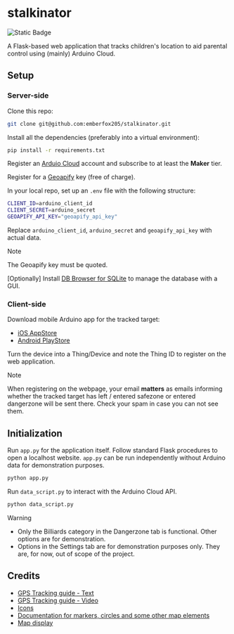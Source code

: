 # stalkinator

![Static Badge](https://img.shields.io/badge/Python-3.12.0-blue?style=flat&logo=Python&logoColor=white)

A Flask-based web application that tracks children's location to aid parental control using (mainly) Arduino Cloud.

## Setup

### Server-side

Clone this repo:

```bash
git clone git@github.com:emberfox205/stalkinator.git
```

Install all the dependencies (preferably into a virtual environment):

```bash
pip install -r requirements.txt
```

Register an [Arduio Cloud](https://cloud.arduino.cc/) account and subscribe to at least the **Maker** tier.

Register for a [Geoapify](https://www.geoapify.com/) key (free of charge).

In your local repo, set up an `.env` file with the following structure:

```bash
CLIENT_ID=arduino_client_id
CLIENT_SECRET=arduino_secret
GEOAPIFY_API_KEY="geoapify_api_key"
```

Replace `arduino_client_id`, `arduino_secret` and `geoapify_api_key` with actual data.

> [!NOTE]
> The Geoapify key must be quoted.

[Optionally] Install [DB Browser for SQLite](https://sqlitebrowser.org/dl/) to manage the database with a GUI.

### Client-side

Download mobile Arduino app for the tracked target:

- [iOS AppStore](https://apps.apple.com/vn/app/arduino-iot-cloud-remote/id1514358431?l=vi)
- [Android PlayStore](https://play.google.com/store/apps/details?id=cc.arduino.cloudiot&hl=en)

Turn the device into a Thing/Device and note the Thing ID to register on the web application.

> [!NOTE]
> When registering on the webpage, your email **matters** as emails informing whether the tracked target has left / entered safezone or entered dangerzone will be sent there. Check your spam in case you can not see them.

## Initialization

Run `app.py` for the application itself. Follow standard Flask procedures to open a localhost website. `app.py` can be run independently without Arduino data for demonstration purposes.

```bash
python app.py
```

Run `data_script.py` to interact with the Arduino Cloud API.

```bash
python data_script.py
```

> [!WARNING]
>
> - Only the Billiards category in the Dangerzone tab is functional. Other options are for demonstration.
> - Options in the Settings tab are for demonstration purposes only. They are, for now, out of scope of the project.

## Credits

- [GPS Tracking guide - Text](https://iot.microchip.com/docs/arduino/examples/GPS%20Tracker/Arduino%20Sketch)
- [GPS Tracking guide - Video](https://www.youtube.com/watch?v=WYT7r62AEYo&t=6s)
- [Icons](https://www.flaticon.com/)
- [Documentation for markers, circles and some other map elements](https://leafletjs.com/)
- [Map display](https://www.openstreetmap.org/)
